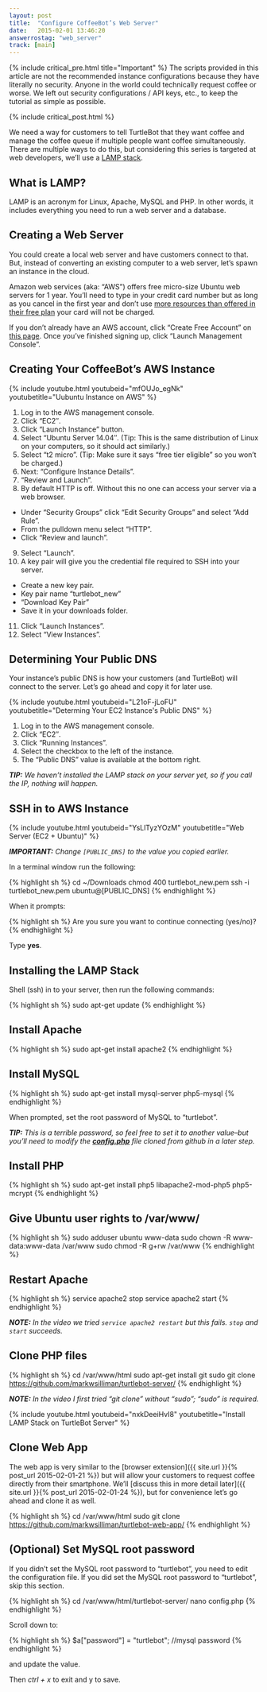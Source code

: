```yaml
---
layout: post
title:  "Configure CoffeeBot’s Web Server"
date:   2015-02-01 13:46:20
answerrostag: "web_server"
track: [main]
---
```


{% include critical_pre.html title="Important" %}
The scripts provided in this article are not the recommended instance configurations because they have literally no security.  Anyone in the world could technically request coffee or worse. We left out security configurations / API keys, etc., to keep the tutorial as simple as possible.

{% include critical_post.html %}

We need a way for customers to tell TurtleBot that they want coffee and manage the coffee queue if multiple people want coffee simultaneously. There are multiple ways to do this, but considering this series is targeted at web developers, we’ll use a [LAMP stack](http://en.wikipedia.org/wiki/LAMP_%28software_bundle%29).

## What is LAMP?

LAMP is an acronym for Linux, Apache, MySQL and PHP. In other words, it includes everything you need to run a web server and a database.

## Creating a Web Server

You could create a local web server and have customers connect to that. But, instead of converting an existing computer to a web server, let’s spawn an instance in the cloud.

Amazon web services (aka: “AWS”) offers free micro-size Ubuntu web servers for 1 year. You’ll need to type in your credit card number but as long as you cancel in the first year and don’t use [more resources than offered in their free plan](http://aws.amazon.com/free/) your card will not be charged.

If you don’t already have an AWS account, click “Create Free Account” on [this page](http://aws.amazon.com/free/). Once you’ve finished signing up, click “Launch Management Console”.

## Creating Your CoffeeBot’s AWS Instance

{% include youtube.html youtubeid="mfOUJo_egNk" youtubetitle="Uubuntu Instance on AWS" %}

1. Log in to the AWS management console.
2. Click “EC2″.
3. Click “Launch Instance” button.
4. Select “Ubuntu Server 14.04″. (Tip: This is the same distribution of Linux on your computers, so it should act similarly.)
5. Select “t2 micro”. (Tip: Make sure it says “free tier eligible” so you won’t be charged.)
6. Next: “Configure Instance Details”.
7. “Review and Launch”.
8. By default HTTP is off. Without this no one can access your server via a web browser.
 * Under “Security Groups” click “Edit Security Groups” and select “Add Rule”.
 * From the pulldown menu select “HTTP”.
 * Click “Review and launch”.
9. Select “Launch”.
10. A key pair will give you the credential file required to SSH into your server.
 * Create a new key pair.
 * Key pair name “turtlebot_new”
 * “Download Key Pair”
 * Save it in your downloads folder.
11. Click “Launch Instances”.
12. Select “View Instances”.

## Determining Your Public DNS

Your instance’s public DNS is how your customers (and TurtleBot) will connect to the server. Let’s go ahead and copy it for later use.

{% include youtube.html youtubeid="L21oF-jLoFU" youtubetitle="Determing Your EC2 Instance's Public DNS" %}

1. Log in to the AWS management console.
2. Click “EC2″.
3. Click “Running Instances”.
4. Select the checkbox to the left of the instance.
5. The “Public DNS” value is available at the bottom right.

***TIP:** We haven’t installed the LAMP stack on your server yet, so if you call the IP, nothing will happen.*

## SSH in to AWS Instance

{% include youtube.html youtubeid="YsLlTyzYOzM" youtubetitle="Web Server (EC2 + Ubuntu)" %}

***IMPORTANT:** Change `[PUBLIC_DNS]` to the value you copied earlier.*

In a terminal window run the following:

{% highlight sh %}
cd ~/Downloads
chmod 400 turtlebot_new.pem
ssh -i turtlebot_new.pem ubuntu@[PUBLIC_DNS]
{% endhighlight %}

When it prompts:

{% highlight sh %}
Are you sure you want to continue connecting (yes/no)?
{% endhighlight %}

Type **yes**.

## Installing the LAMP Stack

Shell (ssh) in to your server, then run the following commands:

{% highlight sh %}
sudo apt-get update
{% endhighlight %}

## Install Apache

{% highlight sh %}
sudo apt-get install apache2
{% endhighlight %}

## Install MySQL

{% highlight sh %}
sudo apt-get install mysql-server php5-mysql
{% endhighlight %}

When prompted, set the root password of MySQL to “turtlebot”.

***TIP:** This is a terrible password, so feel free to set it to another value–but you’ll need to modify the [**config.php**](https://github.com/markwsilliman/turtlebot-server/blob/master/config.php) file cloned from github in a later step.*

## Install PHP

{% highlight sh %}
sudo apt-get install php5 libapache2-mod-php5 php5-mcrypt
{% endhighlight %}

## Give Ubuntu user rights to /var/www/

{% highlight sh %}
sudo adduser ubuntu www-data
sudo chown -R www-data:www-data /var/www
sudo chmod -R g+rw /var/www
{% endhighlight %}

## Restart Apache

{% highlight sh %}
service apache2 stop
service apache2 start
{% endhighlight %}

***NOTE:** In the video we tried `service apache2 restart` but this fails. `stop` and `start` succeeds.*

## Clone PHP files

{% highlight sh %}
cd /var/www/html
sudo apt-get install git
sudo git clone https://github.com/markwsilliman/turtlebot-server/
{% endhighlight %}

***NOTE:** In the video I first tried “git clone” without “sudo”; “sudo” is required.*

{% include youtube.html youtubeid="nxkDeeiHvI8" youtubetitle="Install LAMP Stack on TurtleBot Server" %}

## Clone Web App

The web app is very similar to the [browser extension]({{ site.url }}{% post_url 2015-02-01-21 %}) but will allow your customers to request coffee directly from their smartphone. We’ll [discuss this in more detail later]({{ site.url }}{% post_url 2015-02-01-24 %}), but for convenience let’s go ahead and clone it as well.

{% highlight sh %}
cd /var/www/html
sudo git clone https://github.com/markwsilliman/turtlebot-web-app/
{% endhighlight %}

## (Optional) Set MySQL root password

If you didn’t set the MySQL root password to “turtlebot”, you need to edit the configuration file. If you did set the MySQL root password to “turtlebot”, skip this section.

{% highlight sh %}
cd /var/www/html/turtlebot-server/
nano config.php
{% endhighlight %}

Scroll down to:

{% highlight sh %}
$a["password"] = "turtlebot"; //mysql password
{% endhighlight %}

and update the value.

Then *ctrl + x* to exit and y to save.


